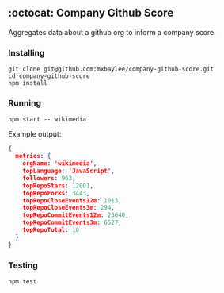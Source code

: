 ## :octocat: Company Github Score

Aggregates data about a github org to inform a company score.

### Installing

```
git clone git@github.com:mxbaylee/company-github-score.git
cd company-github-score
npm install
```

### Running

```
npm start -- wikimedia
```

Example output:

```json
{
  metrics: {
    orgName: 'wikimedia',
    topLanguage: 'JavaScript',
    followers: 963,
    topRepoStars: 12001,
    topRepoForks: 3443,
    topRepoCloseEvents12m: 1013,
    topRepoCloseEvents3m: 294,
    topRepoCommitEvents12m: 23640,
    topRepoCommitEvents3m: 6527,
    topRepoTotal: 10
  }
}
```

### Testing

```
npm test
```

